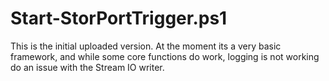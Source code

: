 # Start-StorPortTrigger.ps1
  
  This is the initial uploaded version. At the moment its a very basic framework, and while some core functions do work, logging is not working do an issue with the Stream IO writer. 
